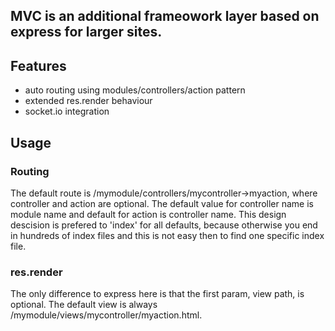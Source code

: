 ## MVC is an additional frameowork layer based on express for larger sites.

## Features
- auto routing using modules/controllers/action pattern
- extended res.render behaviour
- socket.io integration

## Usage

### Routing

The default route is /mymodule/controllers/mycontroller->myaction, where controller and action are optional.
The default value for controller name is module name and default for action  is controller name.
This design descision is prefered to 'index' for all defaults, because otherwise you end in hundreds of index files
and this is not easy then to find one specific index file.

### res.render

The only difference to express here is that the first param, view path, is optional.
The default view is always /mymodule/views/mycontroller/myaction.html. 
